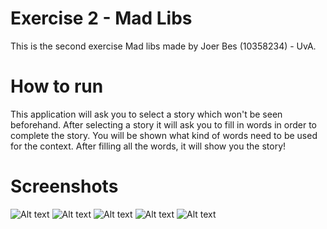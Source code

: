 # Exercise 2 - Mad Libs
This is the second exercise Mad libs made by Joer Bes (10358234) - UvA.

# How to run
This application will ask you to select a story which won't be seen beforehand. After selecting a story it will ask you to fill in words in order to complete the story. You will be shown what kind of words need to be used for the context. After filling all the words, it will show you the story!

# Screenshots

![Alt text](/doc/Main_Portrait.png?raw=true "Main_Portrait")
![Alt text](/doc/Select_story_portrait.png?raw=true "Select_story_portrait")
![Alt text](/doc/select_story_landscape.png?raw=true "select_story_landscape")
![Alt text](/doc/input_portrait.png?raw=true "input_portrait")
![Alt text](/doc/story_portrait.png?raw=true "story_portrait")


